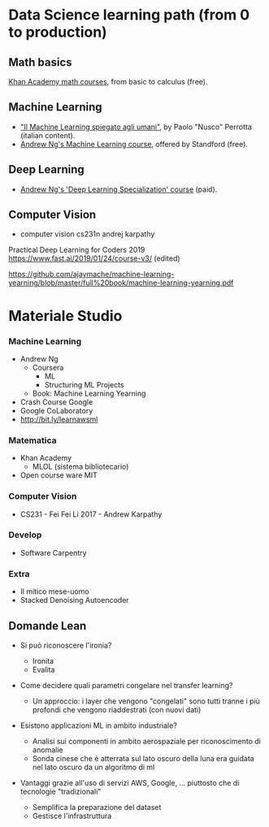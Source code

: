 # Data Science learning path (from 0 to production)

## Math basics
[Khan Academy math courses](https://www.khanacademy.org/math/), from basic to calculus (free).

## Machine Learning
* ["Il Machine Learning spiegato agli umani"](https://www.youtube.com/watch?v=V55B3thsz3I), by Paolo "Nusco" Perrotta (italian content).
* [Andrew Ng's Machine Learning course](https://www.coursera.org/learn/machine-learning), offered by Standford (free).

## Deep Learning
* [Andrew Ng's 'Deep Learning Specialization' course](https://www.coursera.org/specializations/deep-learning) (paid).

## Computer Vision
* computer vision cs231n andrej karpathy

Practical Deep Learning for Coders 2019 https://www.fast.ai/2019/01/24/course-v3/ (edited)

https://github.com/ajaymache/machine-learning-yearning/blob/master/full%20book/machine-learning-yearning.pdf


# Materiale Studio

### Machine Learning
* Andrew Ng
  * Coursera
    * ML
    * Structuring ML Projects
  * Book: Machine Learning Yearning
* Crash Course Google
* Google CoLaboratory
* http://bit.ly/learnawsml

### Matematica
* Khan Academy
  * MLOL (sistema bibliotecario)
* Open course ware MIT

### Computer Vision
* CS231 - Fei Fei Li 2017 - Andrew Karpathy

### Develop
* Software Carpentry

### Extra
* Il mitico mese-uomo
* Stacked Denoising Autoencoder

## Domande Lean

* Si può riconoscere l'ironia?
  * Ironita
  * Evalita

* Come decidere quali parametri congelare nel transfer learning?
  * Un approccio: i layer che vengono "congelati" sono tutti tranne i più profondi che vengono riaddestrati (con nuovi dati)

* Esistono applicazioni ML in ambito industriale?
  * Analisi sui componenti in ambito aerospaziale per riconoscimento di anomalie
  * Sonda cinese che è atterrata sul lato oscuro della luna era guidata nel lato oscuro da un algoritmo di ml

* Vantaggi grazie all'uso di servizi AWS, Google, ... piuttosto che di tecnologie "tradizionali"
  * Semplifica la preparazione del dataset
  * Gestisce l'infrastruttura
